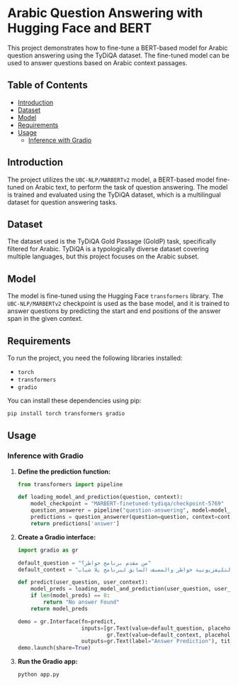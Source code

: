 # Arabic Question Answering with Hugging Face and BERT

This project demonstrates how to fine-tune a BERT-based model for Arabic question answering using the TyDiQA dataset. The fine-tuned model can be used to answer questions based on Arabic context passages.

## Table of Contents

- [Introduction](#introduction)
- [Dataset](#dataset)
- [Model](#model)
- [Requirements](#requirements)
- [Usage](#usage)
  - [Inference with Gradio](#inference-with-gradio)

## Introduction

The project utilizes the `UBC-NLP/MARBERTv2` model, a BERT-based model fine-tuned on Arabic text, to perform the task of question answering. The model is trained and evaluated using the TyDiQA dataset, which is a multilingual dataset for question answering tasks.

## Dataset

The dataset used is the TyDiQA Gold Passage (GoldP) task, specifically filtered for Arabic. TyDiQA is a typologically diverse dataset covering multiple languages, but this project focuses on the Arabic subset.

## Model

The model is fine-tuned using the Hugging Face `transformers` library. The `UBC-NLP/MARBERTv2` checkpoint is used as the base model, and it is trained to answer questions by predicting the start and end positions of the answer span in the given context.

## Requirements

To run the project, you need the following libraries installed:

- `torch`
- `transformers`
- `gradio`

You can install these dependencies using pip:

```bash
pip install torch transformers gradio
```

## Usage

### Inference with Gradio

1. **Define the prediction function:**

    ```python
    from transformers import pipeline

    def loading_model_and_prediction(question, context):
        model_checkpoint = "MARBERT-finetuned-tydiqa/checkpoint-5769"
        question_answerer = pipeline("question-answering", model=model_checkpoint)
        predictions = question_answerer(question=question, context=context)
        return predictions['answer']
    ```

2. **Create a Gradio interface:**

    ```python
    import gradio as gr

    default_question = "من مقدم برنامج خواطر؟"
    default_context = "أحمد مازن أحمد أسعد الشقيري (19 يوليو 1973م، جدة) إعلامي سعودي من أصول فلسطينية بدأ بتقديم برامج فكرية اجتماعية ومضيف السلسلة التليفزيونية خواطر والمضيف السابق لبرنامج يلا شباب..."

    def predict(user_question, user_context):
        model_preds = loading_model_and_prediction(user_question, user_context)
        if len(model_preds) == 0:
            return "No answer Found"
        return model_preds

    demo = gr.Interface(fn=predict,
                        inputs=[gr.Text(value=default_question, placeholder="Arabic Question Text", label="Arabic Question Text"),
                                gr.Text(value=default_context, placeholder="Arabic Context Text", label="Arabic Context Text")],
                        outputs=gr.Text(label="Answer Prediction"), title="Arabic Question Answering", allow_flagging=False)
    demo.launch(share=True)
    ```

3. **Run the Gradio app:**

    ```bash
    python app.py
    ```
